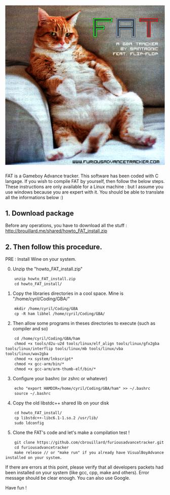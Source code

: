 # ![furiousadvancetracker](src/gfx/img/promo.png)

FAT is a Gameboy Advance tracker.
This software has been coded with C langage.
If you wish to compile FAT by yourself, then follow the below steps.
These instructions are only available for a Linux machine : but I assume you use windows because you are expert with it. You should be able to translate all the informations below :)

## 1. Download package

Before any operations, you have to download all the stuff :
http://brouillard.me/shared/howto_FAT_install.zip

## 2. Then follow this procedure.

PRE : Install Wine on your system. 

0. Unzip the "howto_FAT_install.zip"
```
    unzip howto_FAT_install.zip
    cd howto_FAT_install/
   ``` 
1. Copy the libraries directories in a cool space. Mine is "/home/cyril/Coding/GBA/"
```
    mkdir /home/cyril/Coding/GBA
    cp -R ham libhel /home/cyril/Coding/GBA/
```
2. Then allow some programs in theses directories to execute (such as compiler and so)
```
    cd /home/cyril/Coding/GBA/ham
    chmod +x tools/d2u-u2d tools/linux/elf_align tools/linux/gfx2gba tools/linux/interflip tools/linux/mb tools/linux/vba tools/linux/wav2gba
    chmod +x system/lnkscript*
    chmod +x gcc-arm/bin/*
    chmod +x gcc-arm/arm-thumb-elf/bin/*
```
3. Configure your bashrc (or zshrc or whatever)
```
    echo "export HAMDIR=/home/cyril/Coding/GBA/ham" >> ~/.bashrc
    source ~/.bashrc
```
4. Copy the old libstdc++ shared lib on your disk
```
    cd howto_FAT_install/
    cp libstdc++-libc6.1-1.so.2 /usr/lib/
    sudo ldconfig
```
5. Clone the FAT's code and let's make a compilation test !
```
    git clone https://github.com/cbrouillard/furiousadvancetracker.git
    cd furiousadvancetracker
    make release // or "make run" if you already have VisualBoyAdvance installed on your system.
```

If there are errors at this point, please verify that all developers packets had been installed on your system (like gcc, cpp, make and others). Error message should be clear enough. You can also use Google.

Have fun !
